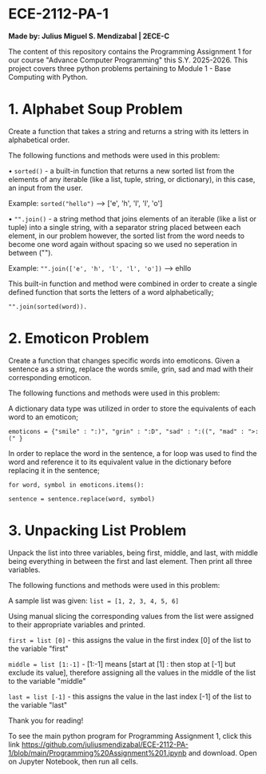 # ECE-2112-PA-1

**Made by: Julius Miguel S. Mendizabal | 2ECE-C**

The content of this repository contains the Programming Assignment 1 for our course "Advance Computer Programming" this S.Y. 2025-2026. This project covers three python problems pertaining to Module 1 - Base Computing with Python.

# **1. Alphabet Soup Problem**

Create a function that takes a string and returns a string with its letters in alphabetical order.

The following functions and methods were used in this problem:

• `sorted()` - a built-in function that returns a new sorted list from the elements of any iterable (like a list, tuple, string, or dictionary), in this case, an input from the user. 

Example: `sorted("hello")` --> ['e', 'h', 'l', 'l', 'o']

• `"".join()` - a string method that joins elements of an iterable (like a list or tuple) into a single string, with a separator string placed between each element, in our problem however, the sorted list from the word needs to become one word again without spacing so we used no seperation in between ("").

Example: `"".join(['e', 'h', 'l', 'l', 'o'])` --> ehllo

This built-in function and method were combined in order to create a single defined function that sorts the letters of a word alphabetically;

`"".join(sorted(word)).`


# **2. Emoticon Problem**

Create a function that changes specific words into emoticons. Given a sentence as a string, replace the words smile, grin, sad and mad with their corresponding emoticon.

The following functions and methods were used in this problem:

A dictionary data type was utilized in order to store the equivalents of each word to an emoticon;

`emoticons = {"smile" : ":)", "grin" : ":D", "sad" : ":((", "mad" : ">:(" }`

In order to replace the word in the sentence, a for loop was used to find the word and reference it to its equivalent value in the dictionary before replacing it in the sentence;

`for word, symbol in emoticons.items():`

   `sentence = sentence.replace(word, symbol)`

# **3. Unpacking List Problem**

Unpack the list into three variables, being first, middle, and last, with middle being everything in between the first and last element. Then print all three variables.

The following functions and methods were used in this problem:

A sample list was given:
`list = [1, 2, 3, 4, 5, 6]`

Using manual slicing the corresponding values from the list were assigned to their appropriate variables and printed.

`first = list [0]` - this assigns the value in the first index [0] of the list to the variable "first"

`middle = list [1:-1]` - [1:-1] means [start at [1] : then stop at [-1] but exclude its value], therefore assigning all the values in the middle of the list to the variable "middle"

`last = list [-1]` - this assigns the value in the last index [-1] of the list to the variable "last"

Thank you for reading! 

To see the main python program for Programming Assignment 1, click this link https://github.com/juliusmendizabal/ECE-2112-PA-1/blob/main/Programming%20Assignment%201.ipynb and download. Open on Jupyter Notebook, then run all cells.
